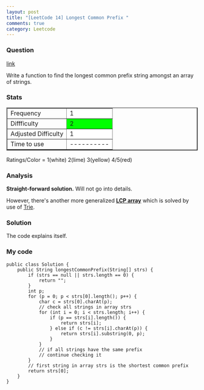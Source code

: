 ```yaml
---
layout: post
title: "[LeetCode 14] Longest Common Prefix "
comments: true
category: Leetcode
---
```


### Question

[link](http://oj.leetcode.com/problems/longest-common-prefix/)

<div class="question-content">
            <p></p><p>Write a function to find the longest common prefix string amongst an array of strings.
</p><p></p>
</div>

### Stats

<table border="2">
	<tr>
		<td>Frequency</td>
		<td bgcolor="white">1</td>
	</tr>
	<tr>
		<td>Diffficulty</td>
		<td bgcolor="lime">2</td>
	</tr>
	<tr>
		<td>Adjusted Difficulty</td>
		<td bgcolor="white">1</td>
	</tr>
	<tr>
		<td>Time to use</td>
		<td bgcolor="white">----------</td>
	</tr>
</table>

Ratings/Color = 1(white) 2(lime) 3(yellow) 4/5(red)

### Analysis

**Straight-forward solution.** Will not go into details.

However, there's another more generalized [**LCP array**](http://en.wikipedia.org/wiki/LCP_array) which is solved by use of [Trie](http://en.wikipedia.org/wiki/Trie).

### Solution

The code explains itself.

### My code

    public class Solution {
        public String longestCommonPrefix(String[] strs) {
            if (strs == null || strs.length == 0) {
                return "";
            }
            int p;
            for (p = 0; p < strs[0].length(); p++) {
                char c = strs[0].charAt(p);
                // check all strings in array strs
                for (int i = 0; i < strs.length; i++) {
                    if (p == strs[i].length()) {
                        return strs[i];
                    } else if (c != strs[i].charAt(p)) {
                        return strs[i].substring(0, p);
                    }
                }
                // if all strings have the same prefix
                // continue checking it
            }
            // first string in array strs is the shortest common prefix
            return strs[0];
        }
    }
